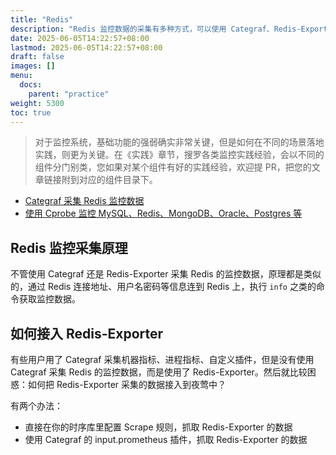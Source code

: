 ```yaml
---
title: "Redis"
description: "Redis 监控数据的采集有多种方式，可以使用 Categraf、Redis-Exporter、Cprobe 等各类工具，其原理都是类似的，无非就是连到 Redis 实例上，执行 info 之类的命令获取监控数据"
date: 2025-06-05T14:22:57+08:00
lastmod: 2025-06-05T14:22:57+08:00
draft: false
images: []
menu:
  docs:
    parent: "practice"
weight: 5300
toc: true
---
```


> 对于监控系统，基础功能的强弱确实非常关键，但是如何在不同的场景落地实践，则更为关键。在《实践》章节，搜罗各类监控实践经验，会以不同的组件分门别类，您如果对某个组件有好的实践经验，欢迎提 PR，把您的文章链接附到对应的组件目录下。

- [Categraf 采集 Redis 监控数据](https://flashcat.cloud/docs/content/flashcat-monitor/categraf/plugin/redis/)
- [使用 Cprobe 监控 MySQL、Redis、MongoDB、Oracle、Postgres 等](https://mp.weixin.qq.com/s/6dEgijH-nWddbK8yCEUUOA)

## Redis 监控采集原理

不管使用 Categraf 还是 Redis-Exporter 采集 Redis 的监控数据，原理都是类似的，通过 Redis 连接地址、用户名密码等信息连到 Redis 上，执行 `info` 之类的命令获取监控数据。

## 如何接入 Redis-Exporter

有些用户用了 Categraf 采集机器指标、进程指标、自定义插件，但是没有使用 Categraf 采集 Redis 的监控数据，而是使用了 Redis-Exporter。然后就比较困惑：如何把 Redis-Exporter 采集的数据接入到夜莺中？

有两个办法：

- 直接在你的时序库里配置 Scrape 规则，抓取 Redis-Exporter 的数据
- 使用 Categraf 的 input.prometheus 插件，抓取 Redis-Exporter 的数据
